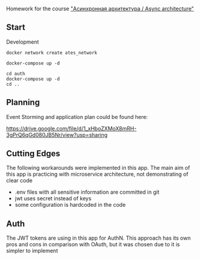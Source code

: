 Homework for the course ["Асинхронная архитектура / Async architecture"](https://education.borshev.com/architecture)

Start
---

Development
```
docker network create ates_network

docker-compose up -d

cd auth
docker-compose up -d
cd ..
```

Planning
---

Event Storming and application plan could be found here:

https://drive.google.com/file/d/1_xHboZXMoX8mRH-3gPrQ6qGd080JB5Nr/view?usp=sharing

Cutting Edges
---

The following workarounds were implemented in this app.
The main aim of this app is practicing with microservice architecture, not demonstrating of clear code

- .env files with all sensitive information are committed in git
- jwt uses secret instead of keys
- some configuration is hardcoded in the code

Auth
---

The JWT tokens are using in this app for AuthN.
This approach has its own pros and cons in comparison with OAuth, but it was chosen due to it is simpler to implement
